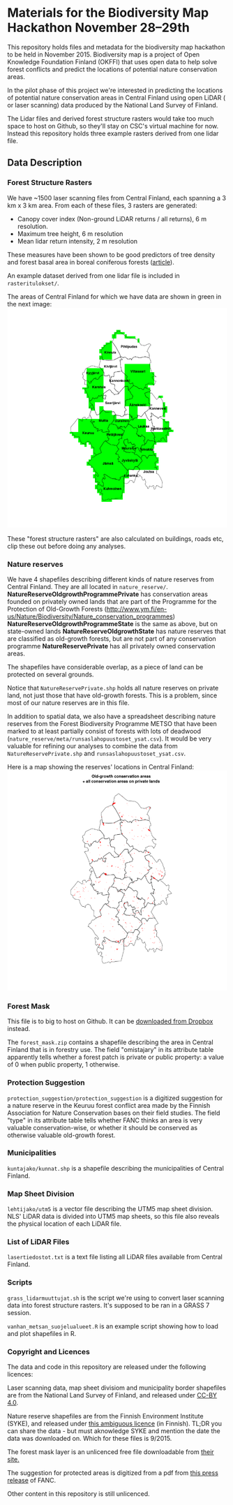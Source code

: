 # Materials for the Biodiversity Map Hackathon November 28–29th

This repository holds files and metadata for the biodiversity map hackathon to be held in November 2015. Biodiversity map is a project of Open Knowledge Foundation Finland (OKFFI) that uses open data to help solve forest conflicts and predict the locations of potential nature conservation areas.

In the pilot phase of this project we're interested in predicting the locations of potential nature conservation areas in Central Finland using open LiDAR ( or laser scanning) data produced by the National Land Survey of Finland.

The Lidar files and derived forest structure rasters would take too much space to host on Github, so they'll stay on CSC's virtual machine for now. Instead this repository holds three example rasters derived from one lidar file.

## Data Description

### Forest Structure Rasters

We have ~1500 laser scanning files from Central Finland, each spanning a 3 km x 3 km area. From each of these files, 3 rasters are generated:
- Canopy cover index (Non-ground LiDAR returns / all returns), 6 m resolution.
- Maximum tree height, 6 m resolution
- Mean lidar return intensity, 2 m resolution

These measures have been shown to be good predictors of tree density and forest basal area in boreal coniferous forests ([article](http://digitalcommons.unl.edu/cgi/viewcontent.cgi?article=1183&context=usdafsfacpub)).

An example dataset derived from one lidar file is included in `rasteritulokset/`.

The areas of Central Finland for which we have data are shown in green in the next image: 
![Lidar-coverage in green](laserkattavuus.png)

These "forest structure rasters" are also calculated on buildings, roads etc, clip these out before doing any analyses.

### Nature reserves

We have 4 shapefiles describing different kinds of nature reserves from Central Finland. They are all located in `nature_reserve/`.
**NatureReserveOldgrowthProgrammePrivate** has conservation areas founded on privately owned lands that are part of the Programme for the Protection of Old-Growth Forests (http://www.ym.fi/en-us/Nature/Biodiversity/Nature_conservation_programmes)
**NatureReserveOldgrowthProgrammeState** is the same as above, but on state-owned lands
**NatureReserveOldgrowthState** has nature reserves that are classified as old-growth forests, but are not part of any conservation programme
**NatureReservePrivate** has all privately owned conservation areas.

The shapefiles have considerable overlap, as a piece of land can be protected on several grounds.

Notice that `NatureReservePrivate.shp` holds all nature reserves on private land, not just those that have old-growth forests. This is a problem, since most of our nature reserves are in this file.

In addition to spatial data, we also have a spreadsheet describing nature reserves from the Forest Biodiversity Programme METSO that have been marked to at least partially consist of forests with lots of deadwood (`nature_reserve/meta/runsaslahopuustoset_ysat.csv`). It would be very valuable for refining our analyses to combine the data from `NatureReservePrivate.shp` and `runsaslahopuustoset_ysat.csv`.

Here is a map showing the reserves' locations in Central Finland:
![Nature reserves in Central Finland](conservation_areas.png)

### Forest Mask

This file is to big to host on Github. It can be [downloaded from Dropbox](https://www.dropbox.com/s/37u4g3jg6frqjdn/forest_mask.zip?dl=0) instead.

The `forest_mask.zip` contains a shapefile describing the area in Central Finland that is in forestry use. The field "omistajary" in its attribute table apparently tells whether a forest patch is private or public property: a value of 0 when public property, 1 otherwise.

### Protection Suggestion

`protection_suggestion/protection_suggestion` is a digitized suggestion for a nature reserve in the Keuruu forest conflict area made by the Finnish Association for Nature Conservation bases on their field studies. The field "type" in its attribute table tells whether FANC thinks an area is very valuable conservation-wise, or whether it should be conserved as otherwise valuable old-growth forest.

### Municipalities

`kuntajako/kunnat.shp` is a shapefile describing the municipalities of Central Finland.

### Map Sheet Division

`lehtijako/utm5` is a vector file describing the UTM5 map sheet division. NLS' LiDAR data is divided into UTM5 map sheets, so this file also reveals the physical location of each LiDAR file.

### List of LiDAR Files

`lasertiedostot.txt` is a text file listing all LiDAR files available from Central Finland.

### Scripts

`grass_lidarmuuttujat.sh` is the script we're using to convert laser scanning data into forest structure rasters. It's supposed to be ran in a GRASS 7 session.

`vanhan_metsan_suojelualueet.R` is an example script showing how to load and plot shapefiles in R.

### Copyright and Licences

The data and code in this repository are released under the following licences:

Laser scanning data, map sheet divisiom and municipality border shapefiles are from the National Land Survey of Finland, and released under [CC-BY 4.0](http://creativecommons.org/licenses/by/4.0/).

Nature reserve shapefiles are from the Finnish Environment Institute (SYKE), and released under [this ambiguous licence](http://metatieto.ymparisto.fi:8080/geoportal/catalog/search/resource/details.page?uuid={C305FA65-F319-4FA0-AAB8-F92AE32B6EE2}) (in Finnish). TL;DR you can share the data - but must aknowledge SYKE and mention the date the data was downloaded on. Which for these files is 9/2015.

The forest mask layer is an unlicenced free file downloadable from [their site.](http://metsakeskus.fi/metsamaski)

The suggestion for protected areas is digitized from a pdf from [this press release](http://www.sll.fi/ajankohtaista/tiedotteet/2015/metso-ohjelmaa-toteutetaan-tehottomasti-metsahallitus-hakkaa-metso-kelpoista-valtionmaata-nyt-keuruulla) of FANC.

Other content in this repository is still unlicenced.
